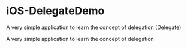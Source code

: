 # iOS-DelegateDemo
A very simple application to learn the concept of delegation (Delegate)


A very simple application to learn the concept of delegation
